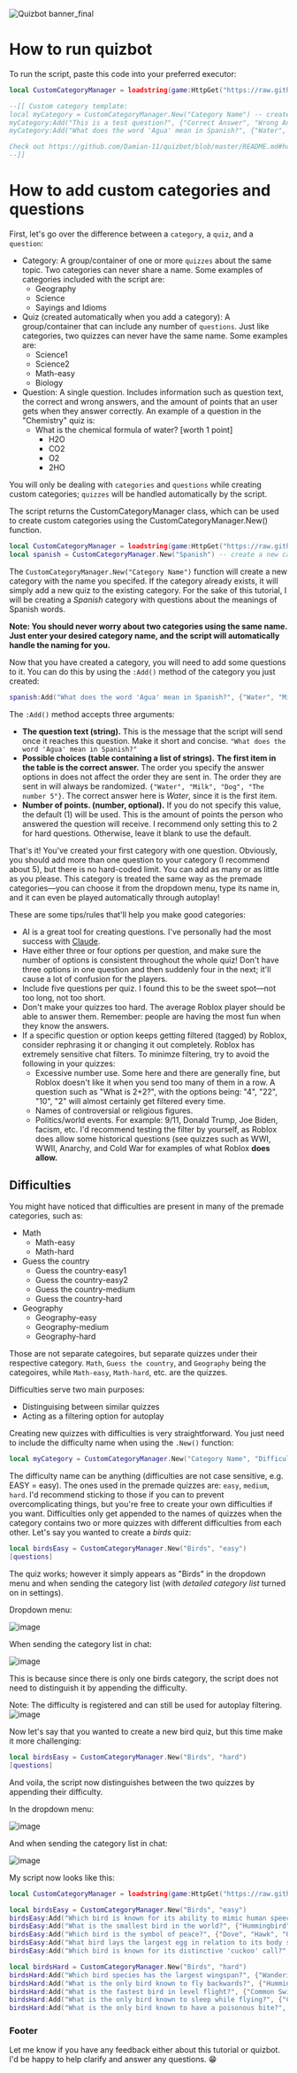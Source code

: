![Quizbot banner_final](https://github.com/user-attachments/assets/6a336189-219d-4402-827c-e7cfaf3ea781)
# How to run quizbot
To run the script, paste this code into your preferred executor:
```lua
local CustomCategoryManager = loadstring(game:HttpGet("https://raw.githubusercontent.com/Damian-11/quizbot/master/quizbot.luau"))()

--[[ Custom category template:
local myCategory = CustomCategoryManager.New("Category Name") -- create a new category
myCategory:Add("This is a test question?", {"Correct Answer", "Wrong Answer1", "Wrong Answer2", "Wrong Answer3"}) -- add a question
myCategory:Add("What does the word 'Agua' mean in Spanish?", {"Water", "Milk", "Dog", "The number 5"}, 2) -- add a double point question

Check out https://github.com/Damian-11/quizbot/blob/master/README.md#how-to-add-custom-categories-and-questions for more information about adding custom questions
--]]
```

# How to add custom categories and questions
First, let's go over the difference between a `category`, a `quiz`, and a `question`:
- Category: A group/container of one or more `quizzes` about the same topic. Two categories can never share a name. Some examples of categories included with the script are:
  - Geography
  - Science
  - Sayings and Idioms
- Quiz (created automatically when you add a category): A group/container that can include any number of `questions`. Just like categories, two quizzes can never have the same name. Some examples are:
  - Science1
  - Science2
  - Math-easy
  - Biology
- Question: A single question. Includes information such as question text, the correct and wrong answers, and the amount of points that an user gets when they answer correctly. An example of a question in the "Chemistry" quiz is:
  - What is the chemical formula of water? [worth 1 point]
    - H2O
    - CO2
    - O2
    - 2HO
   
You will only be dealing with `categories` and `questions` while creating custom categories; `quizzes` will be handled automatically by the script.

The script returns the CustomCategoryManager class, which can be used to create custom categories using the CustomCategoryManager.New() function.
```lua
local CustomCategoryManager = loadstring(game:HttpGet("https://raw.githubusercontent.com/Damian-11/quizbot/master/quizbot.luau"))()
local spanish = CustomCategoryManager.New("Spanish") -- create a new category
```
The `CustomCategoryManager.New("Category Name")` function will create a new category with the name you specifed. If the category already exists, it will simply add a new quiz to the existing category.
For the sake of this tutorial, I will be creating a *Spanish* category with questions about the meanings of Spanish words.

**Note: You should never worry about two categories using the same name. Just enter your desired category name, and the script will automatically handle the naming for you.**

Now that you have created a category, you will need to add some questions to it. You can do this by using the `:Add()` method of the category you just created:
```lua
spanish:Add("What does the word 'Agua' mean in Spanish?", {"Water", "Milk", "Dog", "The number 5"}, 2)
```
The `:Add()` method accepts three arguments:
- **The question text (string).** This is the message that the script will send once it reaches this question. Make it short and concise.
  `"What does the word 'Agua' mean in Spanish?"`
- **Possible choices (table containing a list of strings).** **The first item in the table is the correct answer.** The order you specify the answer options in does not affect the order they are sent in. The order they are sent in will always be randomized.
  `{"Water", "Milk", "Dog", "The number 5"}`. The correct answer here is *Water*, since it is the first item.
- **Number of points. (number, optional).** If you do not specify this value, the default (1) will be used. This is the amount of points the person who answered the question will receive. I recommend only setting this
  to 2 for hard questions. Otherwise, leave it blank to use the default.

That's it! You've created your first category with one question. Obviously, you should add more than one question to your category (I recommend about 5), but there is no hard-coded limit. You can add as many or as little as you please.
This category is treated the same way as the premade categories—you can choose it from the dropdown menu, type its name in, and it can even be played automatically through autoplay!

These are some tips/rules that'll help you make good categories:
- AI is a great tool for creating questions. I've personally had the most success with [Claude](https://claude.ai).
- Have either three or four options per question, and make sure the number of options is consistent throughout the whole quiz!
  Don't have three options in one question and then suddenly four in the next; it'll cause a lot of confusion for the players.
- Include five questions per quiz. I found this to be the sweet spot—not too long, not too short.
- Don't make your quizzes too hard. The average Roblox player should be able to answer them. Remember: people are having the most fun when they know the answers.
- If a specific question or option keeps getting filtered (tagged) by Roblox, consider rephrasing it or changing it out completely. Roblox has extremely sensitive chat
  filters. To minimze filtering, try to avoid the following in your quizzes:
  - Excessive number use. Some here and there are generally fine, but Roblox doesn't like it when you send too many of them in a row. A question such as
    "What is 2+2?", with the options being: "4", "22", "10", "2" will almost certainly get filtered every time.
  - Names of controversial or religious figures.
  - Politics/world events. For example: 9/11, Donald Trump, Joe Biden, facism, etc.
    I'd recommend testing the filter by yourself, as Roblox does allow some historical questions (see quizzes such as WWI, WWII, Anarchy, and Cold War for examples of what Roblox **does allow.**

## Difficulties

You might have noticed that difficulties are present in many of the premade categories, such as:
- Math
  - Math-easy
  - Math-hard
- Guess the country
  - Guess the country-easy1
  - Guess the country-easy2
  - Guess the country-medium
  - Guess the country-hard
- Geography
  - Geography-easy
  - Geography-medium
  - Geography-hard

Those are not separate categoires, but separate quizzes under their respective category. `Math`, `Guess the country`, and `Geography` being the categoires, while `Math-easy`, `Math-hard`, etc. are the quizzes.

Difficulties serve two main purposes:
 - Distinguising between similar quizzes
 - Acting as a filtering option for autoplay

Creating new quizzes with difficulties is very straightforward. You just need to include the difficulty name when using the `.New()` function:
```lua
local myCategory = CustomCategoryManager.New("Category Name", "Difficulty name")
```
The difficulty name can be anything (difficulties are not case sensitive, e.g. EASY = easy). The ones used in the premade quizzes are: `easy`, `medium`, `hard`.
I'd recommend sticking to those if you can to prevent overcomplicating things, but you're free to create your own difficulties if you want.
Difficulties only get appended to the names of quizzes when the category contains two or more quizzes with different difficulties from each other.
Let's say you wanted to create a *birds* quiz:
```lua 
local birdsEasy = CustomCategoryManager.New("Birds", "easy")
[questions]
```
The quiz works; however it simply appears as "Birds" in the dropdown menu and when sending the category list (with *detailed category list* turned on in settings).

Dropdown menu:

![image](https://github.com/user-attachments/assets/2215ac4d-afcd-426e-abe0-110e096a685e)

When sending the category list in chat:

![image](https://github.com/user-attachments/assets/d99f6073-e0c5-42cc-9e2b-388e3622ac25)

This is because since there is only one birds category, the script does not need to distinguish it by appending the difficulty. 

Note: The difficulty is registered and can still be used for autoplay filtering.
![image](https://github.com/user-attachments/assets/7c457676-fa72-4eef-be17-97ec2eed46bd)

Now let's say that you wanted to create a new bird quiz, but this time make it more challenging:
```lua 
local birdsEasy = CustomCategoryManager.New("Birds", "hard")
[questions]
```
And voila, the script now distinguishes between the two quizzes by appending their difficulty.

In the dropdown menu:

![image](https://github.com/user-attachments/assets/7db5d286-4b77-43d5-92e8-0bf98dbcbb3e)

And when sending the category list in chat:

![image](https://github.com/user-attachments/assets/0bf4d519-d80f-4dc6-876e-0a17653d8423)

My script now looks like this:
```lua
local CustomCategoryManager = loadstring(game:HttpGet("https://raw.githubusercontent.com/Damian-11/quizbot/master/quizbot.luau"))()

local birdsEasy = CustomCategoryManager.New("Birds", "easy")
birdsEasy:Add("Which bird is known for its ability to mimic human speech?", {"Parrot", "Eagle", "Penguin", "Ostrich"})
birdsEasy:Add("What is the smallest bird in the world?", {"Hummingbird", "Sparrow", "Robin", "Finch"})
birdsEasy:Add("Which bird is the symbol of peace?", {"Dove", "Hawk", "Owl", "Raven"})
birdsEasy:Add("What bird lays the largest egg in relation to its body size?", {"Kiwi", "Ostrich", "Emu", "Cassowary"}, 2)
birdsEasy:Add("Which bird is known for its distinctive 'cuckoo' call?", {"Cuckoo", "Pigeon", "Seagull", "Woodpecker"})

local birdsHard = CustomCategoryManager.New("Birds", "hard")
birdsHard:Add("Which bird species has the largest wingspan?", {"Wandering Albatross", "Andean Condor", "California Condor", "Golden Eagle"})
birdsHard:Add("What is the only bird known to fly backwards?", {"Hummingbird", "Kiwi", "Penguin", "Ostrich"})
birdsHard:Add("What is the fastest bird in level flight?", {"Common Swift", "Peregrine Falcon", "Golden Eagle", "Frigatebird"})
birdsHard:Add("What is the only bird known to sleep while flying?", {"Common Swift", "Albatross", "Frigate Bird", "Hummingbird"})
birdsHard:Add("What is the only bird known to have a poisonous bite?", {"Hooded Pitohui", "Harpy Eagle", "Cassowary", "Secretary Bird"}, 2)
```

### Footer
Let me know if you have any feedback either about this tutorial or quizbot. I'd be happy to help clarify and answer any questions. 😁
